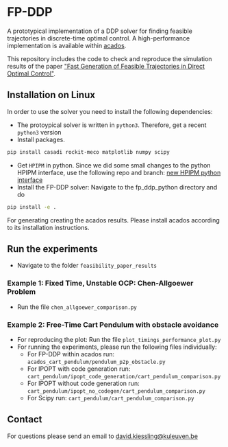 # FP-DDP
A prototypical implementation of a DDP solver for finding feasible trajectories in discrete-time optimal control. A high-performance implementation is available within [acados](https://github.com/acados/acados).

This repository includes the code to check and reproduce the simulation results of the paper ["Fast Generation of Feasible Trajectories in Direct Optimal Control"](https://arxiv.org/abs/2403.10115).

## Installation on Linux

In order to use the solver you need to install the following dependencies:
- The protoypical solver is written in `python3`. Therefore, get a recent `python3` version
- Install packages.
```bash
pip install casadi rockit-meco matplotlib numpy scipy
```
- Get `HPIPM` in python. Since we did some small changes to the python HPIPM interface, use the following repo and branch: <a href="https://github.com/sandmaennchen/hpipm/tree/nice_interface">new HPIPM python interface</a>
- Install the FP-DDP solver: Navigate to the fp_ddp_python directory and do
```bash
pip install -e .
```
For generating creating the acados results. Please install acados according to its installation instructions.

## Run the experiments
- Navigate to the folder `feasibility_paper_results`

### Example 1: Fixed Time, Unstable OCP: Chen-Allgoewer Problem
- Run the file `chen_allgoewer_comparison.py`

### Example 2: Free-Time Cart Pendulum with obstacle avoidance
- For reproducing the plot: Run the file `plot_timings_performance_plot.py`
- For running the experiments, please run the following files individually:
  - For FP-DDP within acados run: `acados_cart_pendulum/pendulum_p2p_obstacle.py`
  - For IPOPT with code generation run: `cart_pendulum/ipopt_code_generation/cart_pendulum_comparison.py`
  - For IPOPT without code generation run: `cart_pendulum/ipopt_no_codegen/cart_pendulum_comparison.py`
  - For Scipy run: `cart_pendulum/cart_pendulum_comparison.py`

## Contact
For questions please send an email to david.kiessling@kuleuven.be
